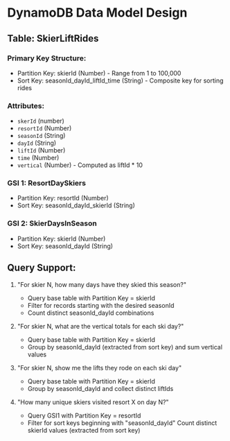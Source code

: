 # DynamoDB Data Model Design

## Table: SkierLiftRides

### Primary Key Structure:
- Partition Key: skierId (Number) - Range from 1 to 100,000
- Sort Key: seasonId_dayId_liftId_time (String) - Composite key for sorting rides
### Attributes:

- `skerId` (number)
- `resortId` (Number)
- `seasonId` (String) 
- `dayId` (String)
- `liftId` (Number)
- `time` (Number)
- `vertical` (Number) - Computed as liftId * 10

### GSI 1: ResortDaySkiers

- Partition Key: resortId (Number)
- Sort Key: seasonId_dayId_skierId (String)

### GSI 2: SkierDaysInSeason

- Partition Key: skierId (Number)
- Sort Key: seasonId_dayId (String)

## Query Support:

1. "For skier N, how many days have they skied this season?"
   - Query base table with Partition Key = skierId
   - Filter for records starting with the desired seasonId
   -  Count distinct seasonId_dayId combinations
2. "For skier N, what are the vertical totals for each ski day?"
   - Query base table with Partition Key = skierId
   - Group by seasonId_dayId (extracted from sort key) and sum vertical values

3. "For skier N, show me the lifts they rode on each ski day"
   - Query base table with Partition Key = skierId
   - Group by seasonId_dayId and collect distinct liftIds

4. "How many unique skiers visited resort X on day N?"
   - Query GSI1 with Partition Key = resortId
   - Filter for sort keys beginning with "seasonId_dayId"
   Count distinct skierId values (extracted from sort key)